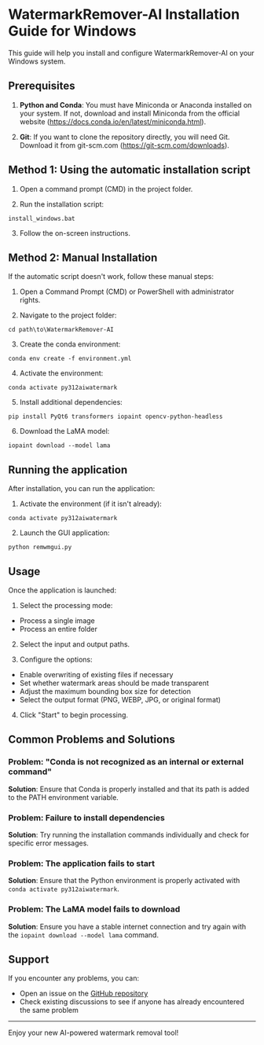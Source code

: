 # WatermarkRemover-AI Installation Guide for Windows

This guide will help you install and configure WatermarkRemover-AI on your Windows system.

## Prerequisites

1. **Python and Conda**: You must have Miniconda or Anaconda installed on your system. If not, download and install Miniconda from the official website (https://docs.conda.io/en/latest/miniconda.html).

2. **Git**: If you want to clone the repository directly, you will need Git. Download it from git-scm.com (https://git-scm.com/downloads).

## Method 1: Using the automatic installation script

1. Open a command prompt (CMD) in the project folder.

2. Run the installation script:
```
install_windows.bat
```

3. Follow the on-screen instructions.

## Method 2: Manual Installation

If the automatic script doesn't work, follow these manual steps:

1. Open a Command Prompt (CMD) or PowerShell with administrator rights.

2. Navigate to the project folder:
```
cd path\to\WatermarkRemover-AI
```

3. Create the conda environment:
```
conda env create -f environment.yml
```

4. Activate the environment:
```
conda activate py312aiwatermark
```

5. Install additional dependencies:
```
pip install PyQt6 transformers iopaint opencv-python-headless
```

6. Download the LaMA model:
```
iopaint download --model lama
```

## Running the application

After installation, you can run the application:

1. Activate the environment (if it isn't already):
```
conda activate py312aiwatermark
```

2. Launch the GUI application:
```
python remwmgui.py
```

## Usage

Once the application is launched:

1. Select the processing mode:
- Process a single image
- Process an entire folder

2. Select the input and output paths.

3. Configure the options:
- Enable overwriting of existing files if necessary
- Set whether watermark areas should be made transparent
- Adjust the maximum bounding box size for detection
- Select the output format (PNG, WEBP, JPG, or original format)

4. Click "Start" to begin processing.

## Common Problems and Solutions

### Problem: "Conda is not recognized as an internal or external command"
**Solution**: Ensure that Conda is properly installed and that its path is added to the PATH environment variable.

### Problem: Failure to install dependencies
**Solution**: Try running the installation commands individually and check for specific error messages.

### Problem: The application fails to start
**Solution**: Ensure that the Python environment is properly activated with `conda activate py312aiwatermark`.

### Problem: The LaMA model fails to download
**Solution**: Ensure you have a stable internet connection and try again with the `iopaint download --model lama` command.

## Support

If you encounter any problems, you can:
- Open an issue on the [GitHub repository](https://github.com/D-Ogi/WatermarkRemover-AI)
- Check existing discussions to see if anyone has already encountered the same problem

---

Enjoy your new AI-powered watermark removal tool!